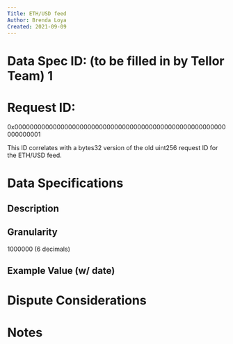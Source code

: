 ```yaml
---
Title: ETH/USD feed
Author: Brenda Loya
Created: 2021-09-09
---
```

# Data Spec ID: (to be filled in by Tellor Team) 1
# Request ID: 

0x0000000000000000000000000000000000000000000000000000000000000001

This ID correlates with a bytes32 version of the old uint256 request ID for the ETH/USD feed.


# Data Specifications



## Description

## Granularity

1000000 (6 decimals)

## Example Value (w/ date)



# Dispute Considerations


# Notes


